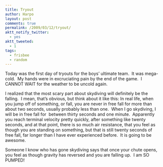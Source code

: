 ```yaml
---
title: Tryout
author: Harpo
layout: post
comments: true
permalink: /2009/03/12/tryout/
aktt_notify_twitter:
  - yes
aktt_tweeted:
  - 1
tags:
  - frisbee
  - random
---
```

Today was the first day of tryouts for the boys&#8217; ultimate team.  It was mega-cold.  My hands were in excruciating pain by the end of the game.  I CANNOT WAIT for the weather to be uncold again.

I realized that the most scary part about skydiving will definitely be the falling.  I mean, that&#8217;s obvious, but think about it like this: In real life, when you jump off of something, or fall, you are never in free fall for more than about two seconds, usually probably less than one.  When I go skydiving, I will be in free fall for  between thirty seconds and one minute.  Apparently you reach terminal velocity pretty quickly, after something like twenty seconds, and at that point, there is so much air resistance, that you feel as though you are standing on something, but that is still twenty seconds of free fall, far longer than I have ever experienced before.  It is going to be awesome.

Someone I know who has gone skydiving says that once your chute opens, you feel as though gravity has reversed and you are falling up.  I am SO PUMPED!